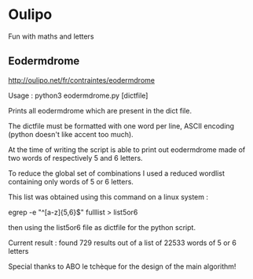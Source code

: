# Oulipo
Fun with maths and letters

## Eodermdrome
http://oulipo.net/fr/contraintes/eodermdrome

Usage : python3 eodermdrome.py [dictfile]

Prints all eodermdrome which are present in the dict file.

The dictfile must be formatted with one word per line, ASCII encoding (python doesn't like accent too much).

At the time of writing the script is able to print out eodermdrome made of two words of respectively 5 and 6 letters.

To reduce the global set of combinations I used a reduced wordlist containing only words of 5 or 6 letters.

This list was obtained using this command on a linux system :

egrep -e "^[a-z]{5,6}$" fulllist > list5or6

then using the list5or6 file as dictfile for the python script.

Current result : found 729 results out of a list of 22533 words of 5 or 6 letters

Special thanks to ABO le tchèque for the design of the main algorithm!
